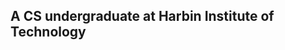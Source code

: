 ## A CS undergraduate at Harbin Institute of Technology

<!--
**frankhit2021/frankhit2021** is a ✨ _special_ ✨ repository because its `README.md` (this file) appears on your GitHub profile.
-->
